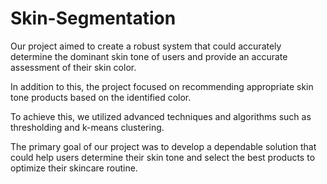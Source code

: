 # Skin-Segmentation
Our project aimed to create a robust system that could accurately determine the dominant skin tone of users and provide an accurate assessment of their skin color.

In addition to this, the project focused on recommending appropriate skin tone products based on the identified color. 

To achieve this, we utilized advanced techniques and algorithms such as thresholding and k-means clustering. 

The primary goal of our project was to develop a dependable solution that could help users determine their skin tone and select the best products to optimize their skincare routine.
